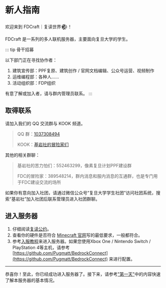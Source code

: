 # 新人指南

欢迎来到 FDCraft｜复读世界𒆙！

FDCraft 是一系列的多人联机服务器，主要面向复旦大学的学生。

::: tip 骨干招募

以下部门正在寻找协作者：

1. 建筑宣传部：PPF复原、建筑创作 / 官网文档编辑、公众号运营、视频制作
2. 运维编程部：各种人……
3.  活动组织部：FDP组织

有意了解或加入者，请与群内管理员联系。
:::

## 取得联系

请加入我们的 QQ 交流群与 KOOK 频道。

> QQ 群：[1037308494](https://qm.qq.com/cgi-bin/qm/qr?k=5UByHLWaGmk0sAgFSGGYx78F_zgiArVk&jump_from=webapi)
>
> KOOK：[基岩社的冒险家们](https://kook.top/mKvPtw)

其他的相关群聊：

> 基岩社的苦力怕们：552463299，像素复旦计划PPF建设群
>
> FDC的冒险家：389548214，群内消息和服内消息的互通群，也是专门用于FDC建设交流的场所

如果你有意向加入社团，请通过微信公众号“复旦大学学生社团”访问社团系统，搜索“基岩社”加入社团后联系管理员进入社团群聊。

## 进入服务器

1. 仔细阅读[复读公约](/guide/rules)。
2. 查看你的硬件是否符合 [Minecraft 官网](https://www.minecraft.net/zh-hans/store/minecraft-java-edition#features2)写的最低要求，一般都符合。
3. 参考[入服教程](https://docs.qq.com/doc/DSFpwT1Fra3BMdml1)来进入服务器。如果您使用Xbox One / Nintendo Switch / PlayStation 4等主机，请参考 [https://github.com/Pugmatt/BedrockConnect](https://github.com/Pugmatt/BedrockConnect) 来进行配置。

---

恭喜你！至此，你已经成功进入服务器了。接下来，请参考["第一天"](/guide/newbie)中的内容快速了解本服务器的基本情况。